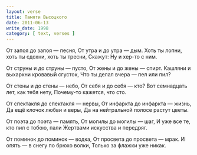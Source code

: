 ```yaml
---
layout: verse
title: Памяти Высоцкого
date: 2011-06-13
write_date: 1998
category: [ text, verses ]
---
```

От запоя до запоя — песня,
От утра и до утра — дым.
Хоть ты лопни, хоть ты сдохни, хоть ты тресни,
Скажут: Ну и хер-то с ним.

От струны и до струны — пусто,
От жены и до жены — спирт.
Кашляни и выхаркни кровавый сгусток,
Что ты делал вчера — пел или пил?

От стены и до стены — небо,
От себя и до себя — кто?
Вот семнадцать лет, как тебя нету,
Почему-то кажется, что сто.

От спектакля до спектакля — нервы,
От инфаркта до инфаркта — жизнь,
Да ещё клочок любви и веры,
Да на нейтральной полосе растут цветы.

От поэта до поэта — память,
От могилы до могилы — шаг,
И уже все те, кто пил с тобою, пали
Жертвами искусства и передряг.

От поминок до поминок — водка,
От просвета до просвета — мрак.
И опять — в снегу по брюхо волки,
Только за флажки уже никак.
